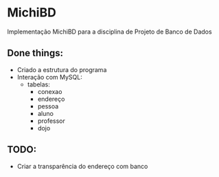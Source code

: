 MichiBD
======

Implementação MichiBD para a disciplina de Projeto de Banco de Dados

Done things:
-----------
- Criado a estrutura do programa
- Interação com MySQL:
	* tabelas:
		- conexao
		- endereço
		- pessoa
		- aluno
		- professor
		- dojo

TODO:
-----
- Criar a transparência do endereço com banco
